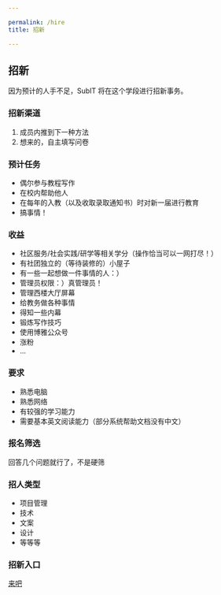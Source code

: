 ```yaml
---

permalink: /hire
title: 招新

---
```


## 招新

因为预计的人手不足，SubIT 将在这个学段进行招新事务。

### 招新渠道

1. 成员内推到下一种方法
2. 想来的，自主填写问卷

### 预计任务

- 偶尔参与教程写作
- 在校内帮助他人
- 在每年的入教（以及收取录取通知书）时对新一届进行教育
- 搞事情！

### 收益

- 社区服务/社会实践/研学等相关学分（操作恰当可以一网打尽！）
- 有社团独立的（等待装修的）小屋子
- 有一些一起想做一件事情的人：）
- 管理员权限：）真管理员！
- 管理西楼大厅屏幕
- 给教务做各种事情
- 得知一些内幕
- 锻炼写作技巧
- 使用博雅公众号
- 涨粉
- ...

### 要求

- 熟悉电脑
- 熟悉网络
- 有较强的学习能力
- 需要基本英文阅读能力（部分系统帮助文档没有中文）


### 报名筛选

回答几个问题就行了，不是硬筛

### 招人类型

- 项目管理
- 技术
- 文案
- 设计
- 等等等

### 招新入口

<a href="https://forms.office.com/Pages/ResponsePage.aspx?id=dvGcSe515EmAwVKvzSjStSO8vWcCxT5Ai6EQbNHJpRpUMk1WR0JBOFo2VE83VTdCWjZEMEwzRUFGNS4u" class="btn btn-content">来吧</a>
